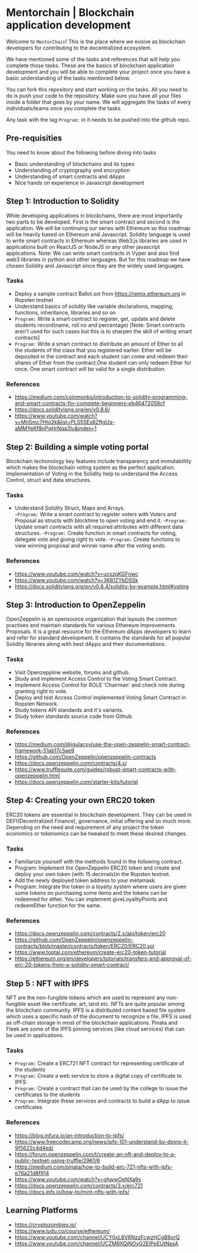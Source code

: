 # Mentorchain | Blockchain application development
Welcome to ``MentorChain``! This is the place where we evolve as blockchain developers for contributing to the decentralized ecosystem.

We have mentioned some of the tasks and references that will help you complete those tasks. These are the basics of blockchain application development and you will be able to complete your project once you have a basic understanding of the tasks mentioned below.

You can fork this repository and start working on the tasks. All you need to do is push your code to the repository. Make sure you have all your files inside a folder that goes by your name. We will aggregate the tasks of every individuals/teams once you complete the tasks.

Any task with the tag ``Program:`` in it needs to be pushed into the github repo.

## Pre-requisities
You need to know about the following before diving into tasks
- Basic understanding of blockchains and its types
- Understanding of cryptography and encryption
- Understanding of smart contracts and dApps
- Nice hands on experience in Javascript development

## Step 1: Introduction to Solidity
While developing applications in blockchains, there are most importantly two parts to be developed. First is the smart contract and second is the application. We will be continuing our series with Ethereum so this roadmap will be heavily based on Ethereum and Javascript. Solidity language is used to write smart contracts in Ethereum whereas Web3.js libraries are used in applications built on ReactJS or NodeJS or any other javascript applications.
Note: We can write smart contracts in Vyper and also find web3 libraries in python and other languages. But for this roadmap we have chosen Solidity and Javascript since they are the widely used languages.

### Tasks
- Deploy a sample contract Ballot.sol from https://remix.ethereum.org in Ropsten testnet
- Understand basics of solidity like variable declarations, mapping, functions, inheritance, libraries and so on
- ``Program:`` Write a smart contract to register, get, update and delete students record(name, roll no and percentage) [Note: Smart contracts aren't used for such cases but this is to sharpen the skill of writing smart contracts]
- ``Program:`` Write a smart contract to distribute an amount of Ether to all the students of the class that you registered earlier. Ether will be deposited in the contract and each student can come and redeem their shares of Ether from the contract.One student can only redeem Ether for once. One smart contract will be valid for a single distribution.

### References
 - https://medium.com/coinmonks/introduction-to-solidity-programming-and-smart-contracts-for-complete-beginners-eb46472058cf
 - https://docs.soliditylang.org/en/v0.8.6/
 - https://www.youtube.com/watch?v=MnSmc7Hto2k&list=PLS5SEs8ZftgUq-aMMYeKf8nPqHrNqa3Iu&index=1
 
## Step 2: Building a simple voting portal
Blockchain techonology key features include transparency and immutablility which makes the blockchain voting system as the perfect application. Implementation of Voting in the Solidity help to understand the Access Control, struct and data structures. 

### Tasks
- Understand Solidity Struct, Maps and Arrays.  
-``Program:`` Write a smart contract to register voters with Voters and Proposal as structs with blocktime to open voting and end it.
-``Program:`` Update smart contracts with all required attributes with different data structures.
-``Program:`` Create function in smart contracts for voting, delegate vote and giving right to vote. 
-``Program:`` Create functions to view winning proposal and winner name after the voting ends.

### References
- https://www.youtube.com/watch?v=ucszgKGFnwc
- https://www.youtube.com/watch?v=3681ZYbDSSk
- https://docs.soliditylang.org/en/v0.8.4/solidity-by-example.html#voting 

## Step 3: Introduction to OpenZeppelin
OpenZeppelin is an opensource organization that layouts the common practises and maintain standards for various Ethereum Improvements Proposals. It is a great resource for the Ethereum dApps developers to learn and refer for standard development. It contains the standards for all popular Solidity libraries along with best dApps and their documentations.

### Tasks
- Visit Openzeppline website, forums and github.
- Study and implement Access Control to the Voting Smart Contract.
- Implement Access Control for ROLE 'Chairman' and check role during granting right to vote.
- Deploy and test Access Control implemented Voting Smart Contract in Ropsten Network.
- Study tokens API standards and it's variants. 
- Study token standards source code from Github.

### References
- https://medium.com/@jgulacsy/use-the-open-zeppelin-smart-contract-framework-51ab17c5ae9
- https://github.com/OpenZeppelin/openzeppelin-contracts
- https://docs.openzeppelin.com/contracts/4.x/
- https://www.trufflesuite.com/guides/robust-smart-contracts-with-openzeppelin.html
- https://docs.openzeppelin.com/starter-kits/tutorial

## Step 4: Creating your own ERC20 token
ERC20 tokens are essential in blockchain development. They can be used in DEFI(Decentralized Finance), governance, initial offering and so much more. Depending on the need and requirement of any project the token economics or tokenomics can be tweaked to meet these desired changes. 

### Tasks
- Familiarize yourself with the methods found in the following contract.
- Program: Implement the OpenZeppelin ERC20 token and create and deploy your own token (with 15 decimals)in the Ropsten testnet.
- Add the newly deployed token address to your metamask.
- Program: Integrate the token in a loyalty system where users are given some tokens on purchasing some items and the tokens can be redeemed for ether. You can implement giveLoyalityPoints and redeemEther function for the same.

### References
- https://docs.openzeppelin.com/contracts/2.x/api/token/erc20
- https://github.com/OpenZeppelin/openzeppelin-contracts/blob/master/contracts/token/ERC20/ERC20.sol
- https://www.toptal.com/ethereum/create-erc20-token-tutorial
- https://ethereum.org/en/developers/tutorials/transfers-and-approval-of-erc-20-tokens-from-a-solidity-smart-contract/

## Step 5 : NFT with IPFS
NFT are the non-fungible tokens which are used to represent any non-fungible asset like certificate, art, land etc. NFTs are quite popular among the blockchain community.
IPFS is a distributed content based file system which uses a specific hash of the document to recognize a file. IPFS is used as off-chain storage in most of the blockchain applications. Pinata and Fleek are some of the IPFS pinning services (like cloud services) that can be used in applications.

### Tasks
- ``Program:`` Create a ERC721 NFT contract for representing certificate of the students
- ``Program:`` Create a web service to store a digital copy of certificate to IPFS
- ``Program:`` Create a contract that can be used by the college to issue the certificates to the students
- ``Program:`` Integrate these services and contracts to build a dApp to issue certificates

### References
- https://blog.infura.io/an-introduction-to-ipfs/
- https://www.freecodecamp.org/news/ipfs-101-understand-by-doing-it-9f5622c4d4ed/
- https://forum.openzeppelin.com/t/create-an-nft-and-deploy-to-a-public-testnet-using-truffle/2961/6
- https://medium.com/pinata/how-to-build-erc-721-nfts-with-ipfs-e76a21d8f914
- https://www.youtube.com/watch?v=ghwwOeNXa9s
- https://docs.openzeppelin.com/contracts/3.x/erc721
- https://docs.ipfs.io/how-to/mint-nfts-with-ipfs/

## Learning Platforms
- https://cryptozombies.io/
- https://www.ludu.co/course/ethereum/
- https://www.youtube.com/channel/UCY0xL8V6NzzFcwzHCgB8orQ
- https://www.youtube.com/channel/UCZM8XQjNOyG2ElPpEUtNasA
